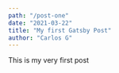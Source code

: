 ```yaml
---
path: "/post-one"
date: "2021-03-22"
title: "My first Gatsby Post"
author: "Carlos G"
---
```


This is my very first post

